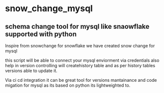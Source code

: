 # snow_change_mysql
## schema change tool for mysql like snaowflake supported with python 
Inspire from snowchange for snowflake we have created snow change for mysql

this script will be able to connect your mysql enviorment via credentials also help in version controlling will createhistory table and as per history tables versions able to update it.

Via ci cd integration it can be great tool for versions mantainance and code migation for mysql as its based on python its lightweighted to.
